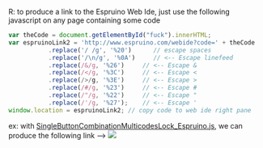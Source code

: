 R: to produce a link to the Espruino Web Ide, just use the following javascript on any page containing some code
```javascript
var theCode = document.getElementById("fuck").innerHTML;
var espruinoLink2 = 'http://www.espruino.com/webide?code=' + theCode
           .replace('/ /g', '%20')      // escape spaces
           .replace('/\n/g', '%0A')     // <-- Escape linefeed
           .replace(/&/g, '%26')     // <-- Escape &
           .replace(/</g, '%3C')     // <-- Escape <
           .replace(/>/g, '%3E')     // <-- Escape >
           .replace(/#/g, '%23')     // <-- Escape #
           .replace(/"/g, '%22')     // <-- Escape "
           .replace(/'/g, '%27');    // <-- Escape '
window.location = espruinoLink2; // copy code to web ide right pane
```

ex: with [SingleButtonCombinationMulticodesLock_Espruino.js](https://raw.githubusercontent.com/stephaneAG/Espruino_tests/master/SingleButtonCombinationMulticodesLock/SingleButtonCombinationMulticodesLock_Espruino.js),
 we can produce the following link -->
<a href="http://www.espruino.com/webide?code=1%2B2%0A" class="codelink" title="Send to Web IDE"> <img src="http://www.espruino.com/favicon.ico"></a>

